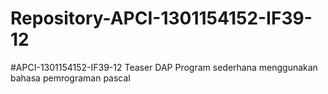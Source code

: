 # Repository-APCI-1301154152-IF39-12
#APCI-1301154152-IF39-12             Teaser DAP             Program sederhana menggunakan bahasa pemrograman pascal

